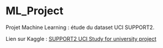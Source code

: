 # ML_Project
Projet Machine Learning : étude du dataset UCI SUPPORT2.

Lien sur Kaggle : [SUPPORT2 UCI Study for university project](https://www.kaggle.com/smahiabdeldjalil/support2-uci-study-for-university-project)
